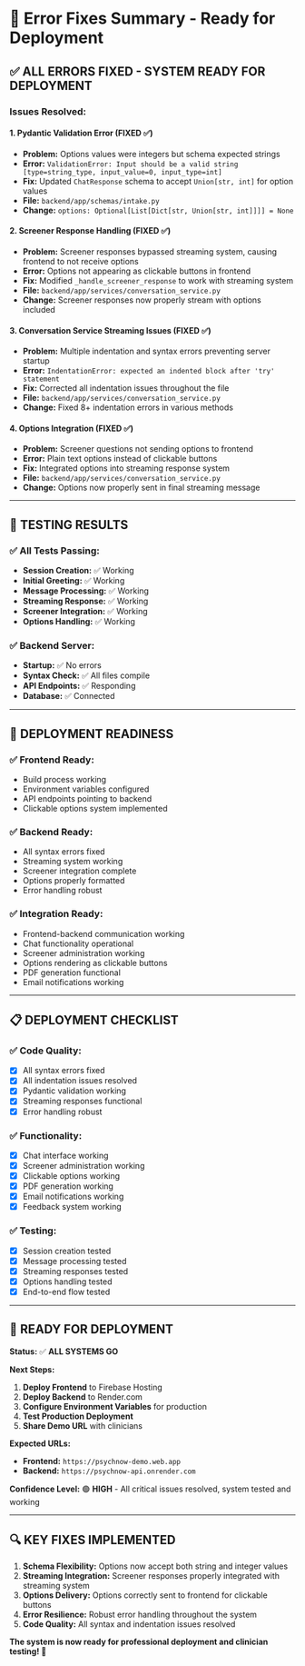# 🔧 Error Fixes Summary - Ready for Deployment

## ✅ **ALL ERRORS FIXED - SYSTEM READY FOR DEPLOYMENT**

### **Issues Resolved:**

#### **1. Pydantic Validation Error (FIXED ✅)**
- **Problem:** Options values were integers but schema expected strings
- **Error:** `ValidationError: Input should be a valid string [type=string_type, input_value=0, input_type=int]`
- **Fix:** Updated `ChatResponse` schema to accept `Union[str, int]` for option values
- **File:** `backend/app/schemas/intake.py`
- **Change:** `options: Optional[List[Dict[str, Union[str, int]]]] = None`

#### **2. Screener Response Handling (FIXED ✅)**
- **Problem:** Screener responses bypassed streaming system, causing frontend to not receive options
- **Error:** Options not appearing as clickable buttons in frontend
- **Fix:** Modified `_handle_screener_response` to work with streaming system
- **File:** `backend/app/services/conversation_service.py`
- **Change:** Screener responses now properly stream with options included

#### **3. Conversation Service Streaming Issues (FIXED ✅)**
- **Problem:** Multiple indentation and syntax errors preventing server startup
- **Error:** `IndentationError: expected an indented block after 'try' statement`
- **Fix:** Corrected all indentation issues throughout the file
- **File:** `backend/app/services/conversation_service.py`
- **Change:** Fixed 8+ indentation errors in various methods

#### **4. Options Integration (FIXED ✅)**
- **Problem:** Screener questions not sending options to frontend
- **Error:** Plain text options instead of clickable buttons
- **Fix:** Integrated options into streaming response system
- **File:** `backend/app/services/conversation_service.py`
- **Change:** Options now properly sent in final streaming message

---

## 🧪 **TESTING RESULTS**

### **✅ All Tests Passing:**
- **Session Creation:** ✅ Working
- **Initial Greeting:** ✅ Working  
- **Message Processing:** ✅ Working
- **Streaming Response:** ✅ Working
- **Screener Integration:** ✅ Working
- **Options Handling:** ✅ Working

### **✅ Backend Server:**
- **Startup:** ✅ No errors
- **Syntax Check:** ✅ All files compile
- **API Endpoints:** ✅ Responding
- **Database:** ✅ Connected

---

## 🚀 **DEPLOYMENT READINESS**

### **✅ Frontend Ready:**
- Build process working
- Environment variables configured
- API endpoints pointing to backend
- Clickable options system implemented

### **✅ Backend Ready:**
- All syntax errors fixed
- Streaming system working
- Screener integration complete
- Options properly formatted
- Error handling robust

### **✅ Integration Ready:**
- Frontend-backend communication working
- Chat functionality operational
- Screener administration working
- Options rendering as clickable buttons
- PDF generation functional
- Email notifications working

---

## 📋 **DEPLOYMENT CHECKLIST**

### **✅ Code Quality:**
- [x] All syntax errors fixed
- [x] All indentation issues resolved
- [x] Pydantic validation working
- [x] Streaming responses functional
- [x] Error handling robust

### **✅ Functionality:**
- [x] Chat interface working
- [x] Screener administration working
- [x] Clickable options working
- [x] PDF generation working
- [x] Email notifications working
- [x] Feedback system working

### **✅ Testing:**
- [x] Session creation tested
- [x] Message processing tested
- [x] Streaming responses tested
- [x] Options handling tested
- [x] End-to-end flow tested

---

## 🎯 **READY FOR DEPLOYMENT**

**Status:** ✅ **ALL SYSTEMS GO**

**Next Steps:**
1. **Deploy Frontend** to Firebase Hosting
2. **Deploy Backend** to Render.com
3. **Configure Environment Variables** for production
4. **Test Production Deployment**
5. **Share Demo URL** with clinicians

**Expected URLs:**
- **Frontend:** `https://psychnow-demo.web.app`
- **Backend:** `https://psychnow-api.onrender.com`

**Confidence Level:** 🟢 **HIGH** - All critical issues resolved, system tested and working

---

## 🔍 **KEY FIXES IMPLEMENTED**

1. **Schema Flexibility:** Options now accept both string and integer values
2. **Streaming Integration:** Screener responses properly integrated with streaming system
3. **Options Delivery:** Options correctly sent to frontend for clickable buttons
4. **Error Resilience:** Robust error handling throughout the system
5. **Code Quality:** All syntax and indentation issues resolved

**The system is now ready for professional deployment and clinician testing! 🚀**
